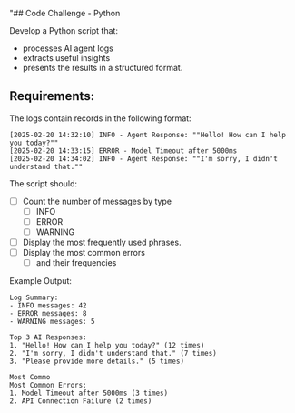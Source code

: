 "## Code Challenge - Python

Develop a Python script that:
- processes AI agent logs
- extracts useful insights
- presents the results in a structured format.

## Requirements:
The logs contain records in the following format:
```
[2025-02-20 14:32:10] INFO - Agent Response: ""Hello! How can I help you today?""
[2025-02-20 14:33:15] ERROR - Model Timeout after 5000ms
[2025-02-20 14:34:02] INFO - Agent Response: ""I'm sorry, I didn't understand that.""

```
The script should:
- [ ] Count the number of messages by type
   - [ ] INFO
   - [ ] ERROR
   - [ ] WARNING 
- [ ] Display the most frequently used phrases.
- [ ] Display the most common errors 
   - [ ] and their frequencies

Example Output:
```
Log Summary:
- INFO messages: 42
- ERROR messages: 8
- WARNING messages: 5

Top 3 AI Responses:
1. "Hello! How can I help you today?" (12 times)
2. "I'm sorry, I didn't understand that." (7 times)
3. "Please provide more details." (5 times)

Most Commo
Most Common Errors:
1. Model Timeout after 5000ms (3 times)
2. API Connection Failure (2 times)
```